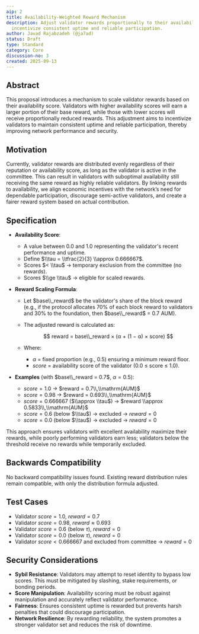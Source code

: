 ```yaml
---
aip: 2
title: Availability-Weighted Reward Mechanism
description: Adjust validator rewards proportionally to their availability score to
  incentivize consistent uptime and reliable participation.
author: Javad Rajabzadeh (@ja7ad)
status: Draft
type: Standard
category: Core
discussion-no: 3
created: 2025-09-13
---
```


## Abstract

This proposal introduces a mechanism to scale validator rewards based on their
availability score. Validators with higher availability scores will earn a
larger portion of their base reward, while those with lower scores will receive
proportionally reduced rewards. This adjustment aims to incentivize validators
to maintain consistent uptime and reliable participation, thereby improving
network performance and security.

## Motivation

Currently, validator rewards are distributed evenly regardless of their reputation
or availability score, as long as the validator is active in the committee.
This can result in validators with suboptimal availability still receiving the
same reward as highly reliable validators. By linking rewards to availability,
we align economic incentives with the network’s need for dependable
participation, discourage semi-active validators, and create a fairer reward
system based on actual contribution.

## Specification

- **Availability Score**:
   - A value between $0.0$ and $1.0$ representing the validator's recent performance and uptime.
   - Define $\\tau = \\tfrac{2}{3} \\approx 0.666667$.
   - Scores $< \\tau$ → temporary exclusion from the committee (no rewards).
   - Scores $\\ge \\tau$ → eligible for scaled rewards.

- **Reward Scaling Formula**:
   - Let $base\\_reward$ be the validator's share of the block reward (e.g., if
    the protocol allocates 70% of each block reward to validators and 30% to
    the foundation, then $base\\_reward$ = 0.7 AUM).
   - The adjusted reward is calculated as:

      $$
      reward = base\\_reward × (α + (1 − α) × score)
      $$

   - Where:
      - $α$ = fixed proportion (e.g., 0.5) ensuring a minimum reward floor.
      - $score$ = availability score of the validator (0.0 ≤ score ≤ 1.0).

- **Examples** (with $base\\_reward = 0.7$, $α = 0.5$):
   - $score = 1.0$ → $reward = 0.7\\,\\mathrm{AUM}$
   - $score = 0.98$ → $reward = 0.693\\,\\mathrm{AUM}$
   - $score = 0.666667$ ($\\approx \\tau$) → $reward \\approx 0.5833\\,\\mathrm{AUM}$
   - $score = 0.6$ (below $\\tau$) → excluded → $reward = 0$
   - $score = 0.0$ (below $\\tau$) → excluded → $reward = 0$

This approach ensures validators with excellent availability maximize their
rewards, while poorly performing validators earn less; validators below the
threshold receive no rewards while temporarily excluded.

## Backwards Compatibility

No backward compatibility issues found. Existing reward distribution rules
remain compatible, with only the distribution formula adjusted.

## Test Cases

- Validator $score = 1.0$, $reward = 0.7$
- Validator $score = 0.98$, $reward ≈ 0.693$
- Validator $score = 0.6$ (below $\tau$), $reward = 0$
- Validator $score = 0.0$ (below $\tau$), $reward = 0$
- Validator $score < 0.666667$ and excluded from committee → $reward = 0$

## Security Considerations

- **Sybil Resistance**: Validators may attempt to reset identity to bypass low
  scores. This must be mitigated by slashing, stake requirements, or bonding
  periods.
- **Score Manipulation**: Availability scoring must be robust against
  manipulation and accurately reflect validator performance.
- **Fairness**: Ensures consistent uptime is rewarded but prevents harsh
  penalties that could discourage participation.
- **Network Resilience**: By rewarding reliability, the system promotes a
  stronger validator set and reduces the risk of downtime.
